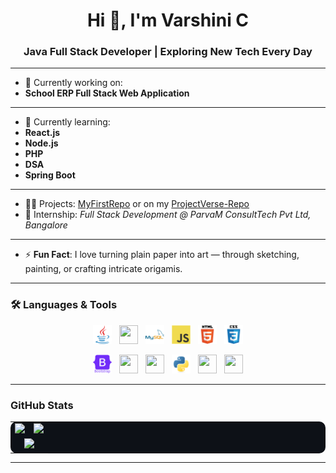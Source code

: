 <h1 align="center">Hi 👋, I'm Varshini C</h1>
<h3 align="center">Java Full Stack Developer | Exploring New Tech Every Day</h3>

---

- 🔭 Currently working on:
- **School ERP Full Stack Web Application**
---

- 🌱 Currently learning:
- **React.js**
- **Node.js**
- **PHP**
- **DSA**
- **Spring Boot**
---

- 👨‍💻 Projects: [MyFirstRepo](https://github.com/VarshiniC28/GECH_VARSHINIC_2025.git) or on my [ProjectVerse-Repo](https://github.com/VarshiniC28/MyDevprojects-hub.git)  
- 📄 Internship: *Full Stack Development @ ParvaM ConsultTech Pvt Ltd, Bangalore*

---
- ⚡ **Fun Fact**: I love turning plain paper into art — through sketching, painting, or crafting intricate origamis.

---

### 🛠️ Languages & Tools

<p align="center">
  <a href="https://www.java.com"><img src="https://raw.githubusercontent.com/devicons/devicon/master/icons/java/java-original.svg" width="30" height="30"/></a>&nbsp;&nbsp;
  <a href="https://spring.io/"><img src="https://www.vectorlogo.zone/logos/springio/springio-icon.svg" width="30" height="30"/></a>&nbsp;&nbsp;
  <a href="https://www.mysql.com/"><img src="https://raw.githubusercontent.com/devicons/devicon/master/icons/mysql/mysql-original-wordmark.svg" width="30" height="30"/></a>&nbsp;&nbsp;
  <a href="https://developer.mozilla.org/en-US/docs/Web/JavaScript"><img src="https://raw.githubusercontent.com/devicons/devicon/master/icons/javascript/javascript-original.svg" width="30" height="30"/></a>&nbsp;&nbsp;
  <a href="https://www.w3.org/html/"><img src="https://raw.githubusercontent.com/devicons/devicon/master/icons/html5/html5-original-wordmark.svg" width="30" height="30"/></a>&nbsp;&nbsp;
  <a href="https://www.w3schools.com/css/"><img src="https://raw.githubusercontent.com/devicons/devicon/master/icons/css3/css3-original-wordmark.svg" width="30" height="30"/></a>
</p>

<p align="center">
  <a href="https://getbootstrap.com"><img src="https://raw.githubusercontent.com/devicons/devicon/master/icons/bootstrap/bootstrap-plain-wordmark.svg" width="30" height="30"/></a>&nbsp;&nbsp;
  <a href="https://git-scm.com/"><img src="https://www.vectorlogo.zone/logos/git-scm/git-scm-icon.svg" width="30" height="30"/></a>&nbsp;&nbsp;
  <a href="https://postman.com"><img src="https://www.vectorlogo.zone/logos/getpostman/getpostman-icon.svg" width="30" height="30"/></a>&nbsp;&nbsp;
  <a href="https://www.python.org"><img src="https://raw.githubusercontent.com/devicons/devicon/master/icons/python/python-original.svg" width="30" height="30"/></a>&nbsp;&nbsp;
  <a href="https://www.mathworks.com/"><img src="https://upload.wikimedia.org/wikipedia/commons/2/21/Matlab_Logo.png" width="30" height="30"/></a>&nbsp;&nbsp;
  <a href="https://www.figma.com/"><img src="https://www.vectorlogo.zone/logos/figma/figma-icon.svg" width="30" height="30"/></a>
</p>

---

### GitHub Stats

<div align="center" style="background-color:#0d1117; border-radius: 10px;">

<table>
  <tr>
    <td>
      <img src="https://github-readme-stats.vercel.app/api?username=varshinic28&show_icons=true&theme=dark&hide_border=true" width="300"/>
    </td>
    <td>
      <img src="https://github-readme-stats.vercel.app/api/top-langs/?username=varshinic28&layout=compact&theme=dark&hide_border=true" width="300"/>
    </td>
  </tr>
  <tr>
    <td colspan="2" align="center">
      <img src="https://github-readme-streak-stats.herokuapp.com/?user=varshinic28&theme=dark&hide_border=true" width="620"/>
    </td>
  </tr>
</table>

</div>

---
